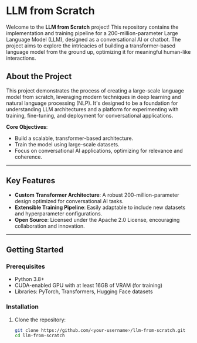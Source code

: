 # LLM from Scratch  

Welcome to the **LLM from Scratch** project! This repository contains the implementation and training pipeline for a 200-million-parameter Large Language Model (LLM), designed as a conversational AI or chatbot. The project aims to explore the intricacies of building a transformer-based language model from the ground up, optimizing it for meaningful human-like interactions.  

## About the Project  

This project demonstrates the process of creating a large-scale language model from scratch, leveraging modern techniques in deep learning and natural language processing (NLP). It's designed to be a foundation for understanding LLM architectures and a platform for experimenting with training, fine-tuning, and deployment for conversational applications.  

**Core Objectives**:  
- Build a scalable, transformer-based architecture.  
- Train the model using large-scale datasets.  
- Focus on conversational AI applications, optimizing for relevance and coherence.  

---

## Key Features  

- **Custom Transformer Architecture**: A robust 200-million-parameter design optimized for conversational AI tasks.  
- **Extensible Training Pipeline**: Easily adaptable to include new datasets and hyperparameter configurations.  
- **Open Source**: Licensed under the Apache 2.0 License, encouraging collaboration and innovation.  

---

## Getting Started  

### Prerequisites  
- Python 3.8+  
- CUDA-enabled GPU with at least 16GB of VRAM (for training)  
- Libraries: PyTorch, Transformers, Hugging Face datasets  

### Installation  

1. Clone the repository:  
   ```bash
   git clone https://github.com/<your-username>/llm-from-scratch.git
   cd llm-from-scratch
